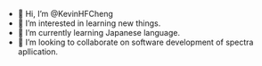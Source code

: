 - 👋 Hi, I’m @KevinHFCheng
- 👀 I’m interested in learning new  things.
- 🌱 I’m currently learning Japanese language.
- 💞️ I’m looking to collaborate on software development of spectra apllication.


<!---
KevinHFCheng/KevinHFCheng is a ✨ special ✨ repository because its `README.md` (this file) appears on your GitHub profile.
You can click the Preview link to take a look at your changes.
--->
